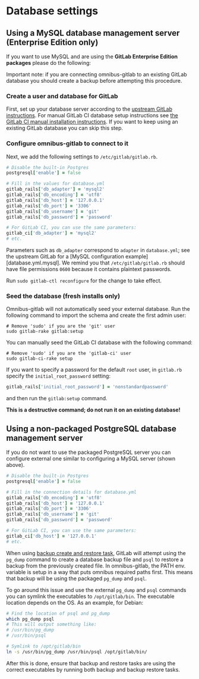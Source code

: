 # Database settings

## Using a MySQL database management server (Enterprise Edition only)

If you want to use MySQL and are using the **GitLab Enterprise Edition packages** please do the following:

Important note: if you are connecting omnibus-gitlab to an existing GitLab
database you should create a backup before attempting this procedure.

### Create a user and database for GitLab

First, set up your database server according to the [upstream GitLab
instructions](https://gitlab.com/gitlab-org/gitlab-ce/blob/master/doc/install/installation.md#5-database).
For manual GitLab CI database setup instructions see [the GitLab CI manual installation instructions](https://gitlab.com/gitlab-org/gitlab-ci/blob/master/doc/install/installation.md#4-prepare-the-database).
If you want to keep using an existing GitLab database you can skip this step.

### Configure omnibus-gitlab to connect to it

Next, we add the following settings to `/etc/gitlab/gitlab.rb`.

```ruby
# Disable the built-in Postgres
postgresql['enable'] = false

# Fill in the values for database.yml
gitlab_rails['db_adapter'] = 'mysql2'
gitlab_rails['db_encoding'] = 'utf8'
gitlab_rails['db_host'] = '127.0.0.1'
gitlab_rails['db_port'] = '3306'
gitlab_rails['db_username'] = 'git'
gitlab_rails['db_password'] = 'password'

# For GitLab CI, you can use the same parameters:
gitlab_ci['db_adapter'] = 'mysql2'
# etc.
```

Parameters such as `db_adapter` correspond to `adapter` in `database.yml`; see the upstream GitLab for a [MySQL configuration example][database.yml.mysql].
We remind you that `/etc/gitlab/gitlab.rb` should have file permissions `0600` because it contains plaintext passwords.

Run `sudo gitlab-ctl reconfigure` for the change to take effect.

### Seed the database (fresh installs only)

Omnibus-gitlab will not automatically seed your external database. Run the
following command to import the schema and create the first admin user:

```shell
# Remove 'sudo' if you are the 'git' user
sudo gitlab-rake gitlab:setup
```

You can manually seed the GitLab CI database with the following command:

```shell
# Remove 'sudo' if you are the 'gitlab-ci' user
sudo gitlab-ci-rake setup
```

If you want to specify a password for the default `root` user, in `gitlab.rb` specify the `initial_root_password` setting:

```ruby
gitlab_rails['initial_root_password'] = 'nonstandardpassword'
```

and then run the `gitlab:setup` command.

**This is a destructive command; do not run it on an existing database!**

## Using a non-packaged PostgreSQL database management server

If you do not want to use the packaged PostgreSQL server you can configure external one similar to configuring a MySQL server (shown above).

```ruby
# Disable the built-in Postgres
postgresql['enable'] = false

# Fill in the connection details for database.yml
gitlab_rails['db_encoding'] = 'utf8'
gitlab_rails['db_host'] = '127.0.0.1'
gitlab_rails['db_port'] = '3306'
gitlab_rails['db_username'] = 'git'
gitlab_rails['db_password'] = 'password'

# For GitLab CI, you can use the same parameters:
gitlab_ci['db_host'] = '127.0.0.1'
# etc.
```

When using [backup create and restore task](http://doc.gitlab.com/ce/raketasks/backup_restore.html#create-a-backup-of-the-gitlab-system), GitLab will attempt using the `pg_dump` command to create a database backup file and `psql` to restore a backup from the previously created file. In omnibus-gitlab, the PATH env. variable is setup in a way that puts omnibus required paths first. This means that backup will be using the packaged `pg_dump` and `psql`.

To go around this issue and use the external `pg_dump` and `psql` commands you can symlink the executables to `/opt/gitlab/bin`. The executable location depends on the OS. As an example, for Debian:

```bash
# Find the location of psql and pg_dump
which pg_dump psql
# This will output something like:
# /usr/bin/pg_dump
# /usr/bin/psql

# Symlink to /opt/gitlab/bin
ln -s /usr/bin/pg_dump /usr/bin/psql /opt/gitlab/bin/
```
After this is done, ensure that backup and restore tasks are using the correct executables by running both backup and backup restore tasks.

